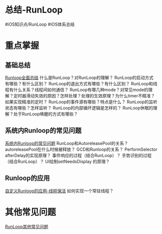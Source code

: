 # 总结-RunLoop
#iOS知识点/RunLoop #iOS体系总结

# 重点掌握
## 基础总结
[Runloop全面总结](bear://x-callback-url/open-note?id=DC830AEC-E373-42AE-8EBD-E808777DC63B-19794-0000B70B53FCA626)
什么是RunLoop？对RunLoop的理解？
RunLoop的启动方式有哪些？有什么区别？
RunLoop的退出方式有哪些？有什么区别？
RunLoop和线程有什么关系？线程间如何通信？
RunLoop有哪几种mode？对常见mode的理解？定时器滑动失效的原因？怎样处理？处理的生效原理？为什么timer不精准？如果实现精准的定时？
RunLoop的事件源有哪些？特点是什么？
RunLoop的监听状态有哪些？怎样监听？
RunLoop的内部循环逻辑是怎样的？
RunLoop休眠的理解？处于RunLoop唤醒的方式有哪些？

## 系统内Runloop的常见问题
[系统内Runloop的常见问题](bear://x-callback-url/open-note?id=3C16A772-4CFD-484C-A264-40EF025BC9AD-2318-00023ADE79082CA3)
RunLoop和AutoreleasePool的关系？autoreleasePool在什么时候被释放？
 GCD和Runloop的关系？
PerformSelector afterDelay的实现原理？
事件响应的过程（结合RunLoop）？
手势识别的过程（结合RunLoop）？
UI绘制setNeedsDisplay 的原理？

## Runloop的应用
[自定义Runloop的应用-线程保活](bear://x-callback-url/open-note?id=7B445079-16AD-421C-9AD0-9387A9084010-2318-00023AE58B2E5019)
如何实现一个常驻线程？

# 其他常见问题
[RunLoop其他常见问题](bear://x-callback-url/open-note?id=F87C71F2-CB02-4650-8C3E-AFA4BF0981BD-2318-00023A3B2CF1C6D2)

